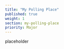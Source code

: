 ```yaml
---
title: "My Polling Place"
published: true
weight: 1
section: my-polling-place
priority: Major
---
```

placeholder
